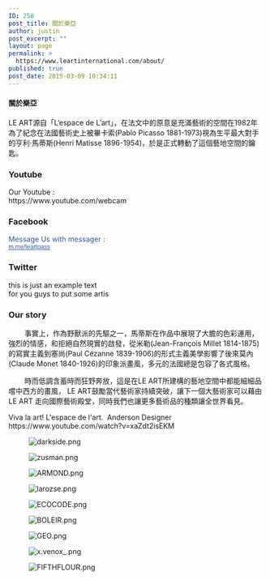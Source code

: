 ```yaml
---
ID: 250
post_title: 關於樂亞
author: justin
post_excerpt: ""
layout: page
permalink: >
  https://www.leartinternational.com/about/
published: true
post_date: 2015-03-09 10:34:11
---
```

<h4>關於樂亞</h4>		
		<p>LE ART源自「L‘espace de L’art」，在法文中的原意是充滿藝術的空間在1982年為了紀念在法國藝術史上被畢卡索(Pablo Picasso 1881-1973)視為生平最大對手的亨利·馬蒂斯(Henri Matisse 1896-1954)，於是正式轉動了這個藝地空間的鑰匙。</p>		
				<h3>
					Youtube
				</h3>
				<p>Our Youtube : <br>https://www.youtube.com/webcam</p>
				<h3>
					Facebook
				</h3>
				<p><font color="#365899" face="inherit">Message Us with messager :&nbsp;<br></font><a href="https://m.me/leartpass" target="_blank" data-lynx-mode="asynclazy" data-lynx-uri="https://l.facebook.com/l.php?u=https%3A%2F%2Fm.me%2Fleartpass&amp;h=AT1clZMoJb3aYJdS1RW6u0Ywotak-A4WFNbWOATCL92QmyXkcnm6PMreF1Q1uLQz4mN0eZqPsb7H0yuEIpHY8HwI52khzm9KWp5IF7Q4hD1W85XSmwLJuUnxMUpqn0bVfFHs8g" style="color: rgb(54, 88, 153); font-family: Helvetica, Arial, sans-serif; font-size: 12px; white-space: normal; cursor: pointer; text-align: start; background-color: rgb(255, 255, 255);">m.me/leartpass</a></p>
				<h3>
					Twitter
				</h3>
				<p>this is just  an example text<br>for you guys to put some artis</p>
			<h3>Our story</h3>		
		<p>        事實上，作為野獸派的先驅之一，馬蒂斯在作品中展現了大膽的色彩運用，強烈的情感，和拒絕自然現實的啟發，從米勒(Jean-François Millet 1814-1875)的寫實主義到塞尚(Paul Cézanne 1839-1906)的形式主義美學影響了後來莫內(Claude Monet 1840-1926)的印象派畫風，多元的法國總是包容了各式風格。</p><p>        時而低調含蓄時而狂野奔放，這是在LE ART所建構的藝地空間中都能細細品嚐中西方的畫風， LE ART鼓勵當代藝術家持續突破，讓下一個大藝術家可以藉由LE ART 走向國際藝術殿堂，同時我們也讓更多藝術品的種類讓全世界看見。</p>		
							Viva la art! L'espace de l'art.
							<img src="https://www.leartinternational.com/wordpress/wp-content/plugins/elementor/assets/images/placeholder.png" title="" alt="" />						
													Anderson
																			Designer
		https://www.youtube.com/watch?v=xaZdt2isEKM		
				<figure><img src="https://www.leartinternational.com/wordpress/wp-content/uploads/elementor/thumbs/darkside-ntuv0hbdw6ztho4hfsla00u31hqgvxy5f67emattyg.png" alt="darkside.png" /></figure><figure><img src="https://www.leartinternational.com/wordpress/wp-content/uploads/elementor/thumbs/zusman-ntuv0ehvbovyiu8kw9deajjp9c4d8umyes8y6gy0h4.png" alt="zusman.png" /></figure><figure><img src="https://www.leartinternational.com/wordpress/wp-content/uploads/elementor/thumbs/ARMOND-ntuv0aqikcqt8ee1i7qw0khuvsmwe28129n09d3l60.png" alt="ARMOND.png" /></figure><figure><img src="https://www.leartinternational.com/wordpress/wp-content/uploads/elementor/thumbs/larozse-ntuv07wzzumy9ki4yoj0b37h3n0sqywu1vojtj7roo.png" alt="larozse.png" /></figure><figure><img src="https://www.leartinternational.com/wordpress/wp-content/uploads/elementor/thumbs/ECOCODE-ntmy6yr60ypdtlxernlqrgmyj40b247aczcso5tgq0.png" alt="ECOCODE.png" /></figure><figure><img src="https://www.leartinternational.com/wordpress/wp-content/uploads/elementor/thumbs/BOLEIR-ntuv00eah6cnoot26l9zr53sck1v1e2zcugnzbix2g.png" alt="BOLEIR.png" /></figure><figure><img src="https://www.leartinternational.com/wordpress/wp-content/uploads/elementor/thumbs/GEO-ntuuzxkrwo8spux5n2241ntekefrearscgi7jhn3l4.png" alt="GEO.png" /></figure><figure><img src="https://www.leartinternational.com/wordpress/wp-content/uploads/elementor/thumbs/x.venox_-ntuuzttf5c3nff2m90flrork6uyajicuzxw9mdsoa0.png" alt="x.venox_.png" /></figure><figure><img src="https://www.leartinternational.com/wordpress/wp-content/uploads/elementor/thumbs/FIFTHFLOUR-ntuuzqzwktzsgl6pph7q27h6epc6wf1nzjxt6jwuso.png" alt="FIFTHFLOUR.png" /></figure>